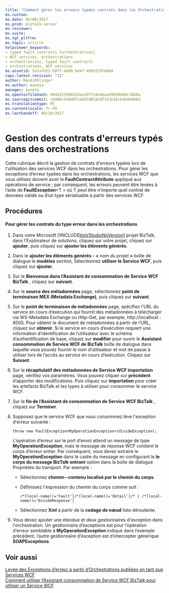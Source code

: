 ```yaml
---
title: "Comment gérer les erreurs typées contrats dans les Orchestrations | Documents Microsoft"
ms.custom: 
ms.date: 06/08/2017
ms.prod: biztalk-server
ms.reviewer: 
ms.suite: 
ms.tgt_pltfrm: 
ms.topic: article
helpviewer_keywords:
- typed fault contracts [orchestrations]
- WCF services, orchestrations
- orchestrations, typed fault contracts
- orchestrations, WCF services
ms.assetid: 5a1a7d22-b0ff-4d09-bebf-4995229784b0
caps.latest.revision: "11"
author: MandiOhlinger
ms.author: mandia
manager: anneta
ms.openlocfilehash: 89de313960324ea39ffc8e4eaa4905849dc38b8a
ms.sourcegitcommit: cb908c540d8f1a692d01dc8f313e16cb4b4e696d
ms.translationtype: MT
ms.contentlocale: fr-FR
ms.lasthandoff: 09/20/2017
---
```

# <a name="how-to-handle-typed-fault-contracts-in-orchestrations"></a>Gestion des contrats d'erreurs typés dans des orchestrations
Cette rubrique décrit la gestion de contrats d'erreurs typées lors de l'utilisation des services WCF dans les orchestrations. Pour gérer les exceptions d’erreur typées dans les orchestrations, les services WCF que vous utilisez doivent avoir le **FaultContractAttribute** appliqué aux opérations de service ; par conséquent, les erreurs peuvent être levées à l’aide de  **FaultException**\<T > où T peut être n’importe quel contrat de données valide ou d’un type sérialisable à partir des services WCF.  
  
## <a name="procedures"></a>Procédures  
  
#### <a name="to-handle-typed-fault-contracts-in-orchestrations"></a>Pour gérer les contrats du type erreur dans les orchestrations  
  
1.  Dans votre Microsoft [!INCLUDE[btsVStudioNoVersion](../includes/btsvstudionoversion-md.md)] projet BizTalk, dans l’Explorateur de solutions, cliquez sur votre projet, cliquez sur **ajouter**, puis cliquez sur **ajouter les éléments générés**.  
  
2.  Dans le **ajouter les éléments générés - \<**  *nom du projet*  **>**  boîte de dialogue le **modèles** section, Sélectionnez **utiliser le Service WCF**, puis cliquez sur **ajouter**.  
  
3.  Sur le **Bienvenue dans l’Assistant de consommation de Service WCF BizTalk** , cliquez sur **suivant**.  
  
4.  Sur le **source des métadonnées** page, sélectionnez **point de terminaison MEX (Metadata Exchange)**, puis cliquez sur **suivant**.  
  
5.  Sur le **point de terminaison de métadonnées** page, spécifiez l’URL du service en cours d’exécution qui fournit des métadonnées à télécharger via WS-Metadata Exchange ou Http-Get, par exemple, http://localhost : 8005. Pour obtenir le document de métadonnées à partir de l’URL, cliquez sur **obtenir**. Si le service en cours d’exécution requiert une information d’identification de l’utilisateur avec le schéma d’authentification de base, cliquez sur **modifier** pour ouvrir le **Assistant consommation de Service WCF de BizTalk** boîte de dialogue dans laquelle vous pouvez fournir le nom d’utilisateur et mot de passe à utiliser lors de l’accès au service en cours d’exécution. Cliquez sur **Suivant**.  
  
6.  Sur le **récapitulatif des métadonnées de Service WCF importation** page, vérifiez vos paramètres. Vous pouvez cliquer sur **précédent** d’apporter des modifications. Puis cliquez sur **importation** pour créer les artefacts BizTalk et les types à utiliser pour consommer le service WCF.  
  
7.  Sur le **fin de l’Assistant de consommation de Service WCF BizTalk** , cliquez sur **Terminer**.  
  
8.  Supposez que le service WCF que vous consommez lève l'exception d'erreur suivante :  
  
    ```  
    throw new FaultException<MyOperationException>(divideException);  
    ```  
  
     L’opération d’erreur sur le port d’envoi attend un message de type **MyOperationException**, mais le message de réponse WCF contient le corps d’erreur entier. Par conséquent, vous devez extraire le **MyOperationException** dans le cadre du message en configurant le **le corps du message BizTalk entrant** option dans la boîte de dialogue Propriétés du transport. Par exemple :  
  
    -   Sélectionnez **chemin--contenu localisé par le chemin du corps**.  
  
    -   Définissez l'expression du chemin du corps comme suit :  
  
        ```  
        /*[local-name()='Fault']/*[local-name()='Detail']/* | /*[local-name()='DivideResponse']  
        ```  
  
    -   Sélectionnez **Xml** à partir de la **codage de nœud** liste déroulante.  
  
9. Vous devez ajouter une étendue et deux gestionnaires d'exception dans l'orchestration. Un gestionnaire d’exceptions est pour l’opération d’erreur semblable à **MyOperationException** indiqué dans l’exemple précédent, l’autre gestionnaire d’exception est d’intercepter générique **SOAPExceptions**.  
  
## <a name="see-also"></a>Voir aussi  
 [Levée des Exceptions d’erreur à partir d’Orchestrations publiées en tant que Services WCF](../core/how-to-throw-fault-exceptions-from-orchestrations-published-as-wcf-services.md)   
 [Comment utiliser l’Assistant consommation de Service WCF BizTalk pour utiliser un Service WCF](../core/how-to-use-the-biztalk-wcf-service-consuming-wizard-to-consume-a-wcf-service.md)